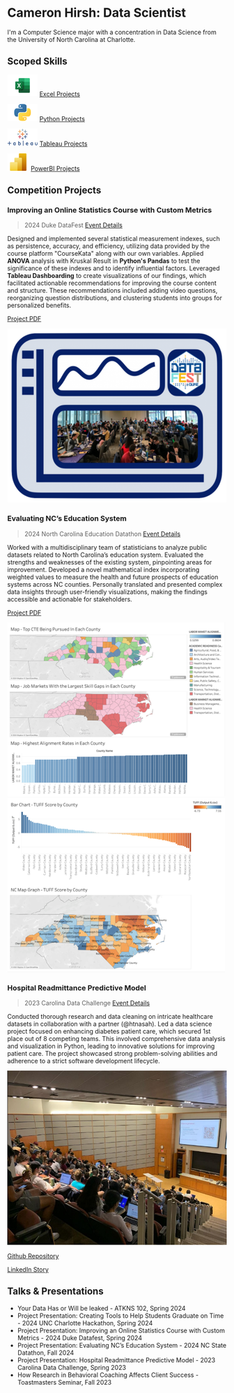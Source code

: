 # Cameron Hirsh: Data Scientist
I'm a Computer Science major with a concentration in Data Science from the University of North Carolina at Charlotte. 

## Scoped Skills

<img src=IndexAssets/logo/Microsoft_Excel-Logo.wine.png width="70" height="50"> [Excel Projects](ExcelProjects/Excel_Projects.md)

<img src="IndexAssets/logo/Python-Emblem.png" width="70" height="40"> [Python Projects](https://chirsh1.wixsite.com/cameronhportfolio)

<img src="IndexAssets/logo/Tableau-Emblem.png" width="70" height="40"> [Tableau Projects](TableauProjects/Tableau_Projects.md)

<img src="IndexAssets/logo/New_Power_BI_Logo.svg.png" width="50" height="40"> [PowerBI Projects](PowerBIProjects/PowerBI_Projects.md)


## Competition Projects

### Improving an Online Statistics Course with Custom Metrics
> 2024 Duke DataFest
[Event Details](https://dukestatsci.github.io/datafest/)

Designed and implemented several statistical measurement indexes, such as persistence, accuracy, and efficiency, utilizing data provided by the course platform "CourseKata" along with our own variables. Applied **ANOVA** analysis with Kruskal Result in **Python's Pandas** to test the significance of these indexes and to identify influential factors. Leveraged **Tableau Dashboarding** to create visualizations of our findings, which facilitated actionable recommendations for improving the course content and structure. These recommendations included adding video questions, reorganizing question distributions, and clustering students into groups for personalized benefits.

[Project PDF](https://drive.google.com/file/d/1yLmX4tvcd41AwsWEm53RdutbP3DRjJwM/view?usp=sharing)


<img src=IndexAssets/img/DUKE2024DATAFEST.png width="550" height="400">

### Evaluating NC’s Education System
> 2024 North Carolina Education Datathon
[Event Details](https://hunt-institute.org/north-carolina-education-datathon/)

Worked with a multidisciplinary team of statisticians to analyze public datasets related to North Carolina’s education system. Evaluated the strengths and weaknesses of the existing system, pinpointing areas for improvement. Developed a novel mathematical index incorporating weighted values to measure the health and future prospects of education systems across NC counties. Personally translated and presented complex data insights through user-friendly visualizations, making the findings accessible and actionable for stakeholders.

[Project PDF](https://drive.google.com/file/d/1wlTg5236l70B2ZDZL0aMJ5UZN5lQeVCo/view?usp=sharing)

<img src="IndexAssets/img/NCSD Dashboard 2.png" width="500" height="400"> 
<img src="IndexAssets/img/NCSD Dashboard.png" width="500" height="400"> 


### Hospital Readmittance Predictive Model
> 2023 Carolina Data Challenge
[Event Details](https://cdc.cs.unc.edu/)

Conducted thorough research and data cleaning on intricate healthcare datasets in collaboration with a partner (@htnasah). Led a data science project focused on enhancing diabetes patient care, which secured 1st place out of 8 competing teams. This involved comprehensive data analysis and visualization in Python, leading to innovative solutions for improving patient care. The project showcased strong problem-solving abilities and adherence to a strict software development lifecycle.

<img src="IndexAssets/img/2024CarolinaDataChallenge.jpeg" width="550" height="400">

[Github Repository](https://github.com/CamH53/DiabetesDatasetTool)

[LinkedIn Story](https://www.linkedin.com/pulse/unlocking-insights-from-nostalgia-my-experience-2023-carolina-hirsh/?trackingId=%2BRcOr81jQ12IJQoZVbMqsg%3D%3D)



## Talks & Presentations
- Your Data Has or Will be leaked - ATKNS 102, Spring 2024
- Project Presentation: Creating Tools to Help Students Graduate on Time - 2024 UNC Charlotte Hackathon, Spring 2024
- Project Presentation: Improving an Online Statistics Course with Custom Metrics - 2024 Duke Datafest, Spring 2024
- Project Presentation: Evaluating NC’s Education System - 2024 NC State Datathon, Fall 2024
- Project Presentation: Hospital Readmittance Predictive Model - 2023 Carolina Data Challenge, Spring 2023
- How Research in Behavioral Coaching Affects Client Success - Toastmasters Seminar, Fall 2023



